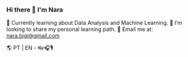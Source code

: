 ### Hi there 👋 I'm Nara


🌱 Currently learning about Data Analysis and Machine Learning.
🤩 I’m looking to share my personal learning path.
📧 Email me at: nara.bigi@gmail.com

🌎 PT | EN - 👓🎧🎙️    
